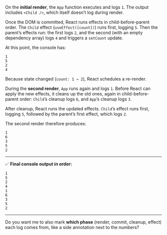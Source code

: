 On the **initial render**, the `App` function executes and logs `1`. The output includes `<Child />`, which itself doesn’t log during render.

Once the DOM is committed, React runs effects in child-before-parent order. The `Child` effect (`useEffect([count])`) runs first, logging `5`. Then the parent’s effects run: the first logs `2`, and the second (with an empty dependency array) logs `4` and triggers a `setCount` update.

At this point, the console has:

```
1
5
2
4
```

Because state changed (`count: 1 → 2`), React schedules a re-render.

During the **second render**, `App` runs again and logs `1`. Before React can apply the new effects, it cleans up the old ones, again in child-before-parent order: `Child`’s cleanup logs `6`, and `App`’s cleanup logs `3`.

After cleanup, React runs the updated effects. `Child`’s effect runs first, logging `5`, followed by the parent’s first effect, which logs `2`.

The second render therefore produces:

```
1
6
3
5
2
```

---

✅ **Final console output in order:**

```
1
5
2
4
1
6
3
5
2
```

---

Do you want me to also mark **which phase** (render, commit, cleanup, effect) each log comes from, like a side annotation next to the numbers?
